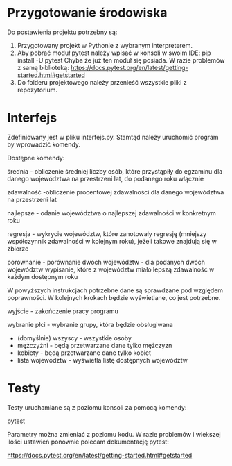 # Przygotowanie środowiska



Do postawienia projektu potrzebny są:
1. Przygotowany projekt w Pythonie z wybranym interpreterem.
2. Aby pobrać moduł pytest należy wpisać w konsoli w swoim IDE:
pip install -U pytest
Chyba że już ten moduł się posiada. W razie problemów z samą biblioteką:
https://docs.pytest.org/en/latest/getting-started.html#getstarted
3. Do folderu projektowego należy przenieść wszystkie pliki z repozytorium.


# Interfejs


Zdefiniowany jest w pliku interfejs.py. Stamtąd należy uruchomić program by wprowadzić komendy.


Dostępne komendy:


średnia - obliczenie średniej liczby osób, które przystąpiły do egzaminu dla danego województwa na przestrzeni lat, do podanego roku włącznie


zdawalność  -obliczenie procentowej zdawalności dla danego województwa na przestrzeni lat


najlepsze - odanie województwa o najlepszej zdawalności w konkretnym roku


regresja - wykrycie województw, które zanotowały regresję (mniejszy współczynnik zdawalności w kolejnym roku), jeżeli takowe znajdują się w zbiorze


porównanie - porównanie dwóch województw - dla podanych dwóch województw wypisanie, które z województw miało lepszą zdawalność w każdym dostępnym roku


W powyższych instrukcjach potrzebne dane są sprawdzane pod względem poprawności. W kolejnych krokach będzie wyświetlane, co jest potrzebne.


wyjście - zakończenie pracy programu


wybranie płci - wybranie grupy, która będzie obsługiwana
 - (domyślnie) wszyscy - wszystkie osoby
 - mężczyźni - będą przetwarzane dane tylko mężczyzn
 - kobiety - będą przetwarzane dane tylko kobiet
- lista województw - wyświetla listę dostępnych województw


# Testy

Testy uruchamiane są z poziomu konsoli za pomocą komendy:


pytest


Parametry można zmieniać z poziomu kodu. W razie problemów i wiekszej ilości ustawień ponownie polecam dokumentację pytest:


https://docs.pytest.org/en/latest/getting-started.html#getstarted
